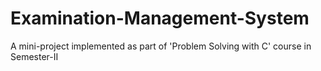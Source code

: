 # Examination-Management-System
A mini-project implemented as part of 'Problem Solving with C' course in Semester-II
